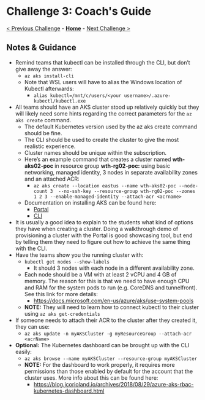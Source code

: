 # Challenge 3: Coach's Guide

[< Previous Challenge](./02-acr.md) - **[Home](README.md)** - [Next Challenge >](./02-k8sdeployment.md)

## Notes & Guidance

- Remind teams that kubectl can be installed through the CLI, but don’t give away the answer:
	- `az aks install-cli`
	- Note that WSL users will have to alias the Windows location of Kubectl afterwards:
		- `alias kubectl=/mnt/c/users/<your username>/.azure-kubectl/kubectl.exe`
- All teams should have an AKS cluster stood up relatively quickly but they will likely need some hints regarding the correct parameters for the `az aks create` command.
	- The default Kubernetes version used by the az aks create command should be fine.  
	- The CLI should be used to create the cluster to give the most realistic experience.  
	- Cluster names should be unique within the subscription.  
	- Here’s an example command that creates a cluster named **wth-aks02-poc** in resource group **wth-rg02-poc:** using basic networking, managed identity, 3 nodes in separate availability zones and an attached ACR:
		- `az aks create --location eastus --name wth-aks02-poc --node-count 3  --no-ssh-key --resource-group wth-rg02-poc --zones 1 2 3 --enable-managed-identity --attach-acr <acrname>`
    - Documentation on installing AKS can be found here:
		- [Portal](https://docs.microsoft.com/en-us/azure/aks/kubernetes-walkthrough-portal)
		- [CLI](https://docs.microsoft.com/en-us/azure/aks/kubernetes-walkthrough)
- It is usually a good idea to explain to the students what kind of options they have when creating a cluster. Doing a walkthrough demo of provisioning a cluster with the Portal is good showcasing tool, but end by telling them they need to figure out how to achieve the same thing with the CLI.
- Have the teams show you the running cluster with:
	- `kubectl get nodes --show-labels`
		- It should 3 nodes with each node in a different availability zone.  
	- Each node should be a VM with at least 2 vCPU and 4 GB of memory.  The reason for this is that we need to have enough CPU and RAM for the system pods to run (e.g. CoreDNS and tunnelfront).  See this link for more details: 
    	- <https://docs.microsoft.com/en-us/azure/aks/use-system-pools>
	- **NOTE:** They will need to learn how to connect kubectl to their cluster using `az aks get-credentials`
- If someone needs to attach their ACR to the cluster after they created it, they can use: 
	- `az aks update -n myAKSCluster -g myResourceGroup --attach-acr <acrName>`
- **Optional:** The Kubernetes dashboard can be brought up with the CLI easily:
	- `az aks browse --name myAKSCluster --resource-group myAKSCluster`
	- **NOTE:** For the dashboard to work properly, it requires more permissions than those enabled by default for the account that the cluster uses. More info about this can be found here: 
    	- <https://blog.jcorioland.io/archives/2018/08/29/azure-aks-rbac-kubernetes-dashboard.html>